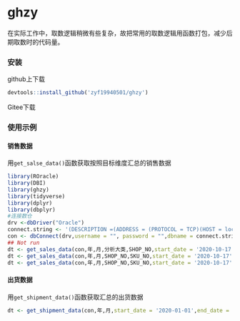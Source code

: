 # ghzy

在实际工作中，取数逻辑稍微有些复杂，故把常用的取数逻辑用函数打包，减少后期取数时的代码量。



### 安装

github上下载

```R
devtools::install_github('zyf19940501/ghzy')
```

Gitee下载



### 使用示例



#### 销售数据

用`get_salse_data()`函数获取按照目标维度汇总的销售数据



```R
library(ROracle)
library(DBI)
library(ghzy)
library(tidyverse)
library(dplyr)
library(dbplyr)
#连接数仓
drv <-dbDriver("Oracle")
connect.string <- '(DESCRIPTION =(ADDRESS = (PROTOCOL = TCP)(HOST = localhost)(PORT = 1521))(CONNECT_DATA = (SERVER = DEDICATED)(SERVICE_NAME = ghbi) ))'
con <- dbConnect(drv,username = "", password = "",dbname = connect.string)
## Not run
dt <- get_sales_data(con,年,月,分析大类,SHOP_NO,start_date = '2020-10-17',end_date = '2020-11-16',brand_name = '木九十事业部',category_name = c('镜架','太阳镜'))
dt <- get_sales_data(con,年,月,SHOP_NO,SKU_NO,start_date = '2020-10-17',end_date = '2020-11-16',brand_name = 'aojo事业部'，area_name = "华东")
dt <- get_sales_data(con,年,月,SHOP_NO,SKU_NO,start_date = '2020-10-17',end_date = '2020-11-16',brand_name = 'aojo事业部',channel_type = "直营")
```



#### 出货数据

用`get_shipment_data()`函数获取汇总的出货数据

```R
dt <- get_shipment_data(con,年,月,start_date = '2020-01-01',end_date = '2020-10-25',brand_name = '木九十事业部')
```

